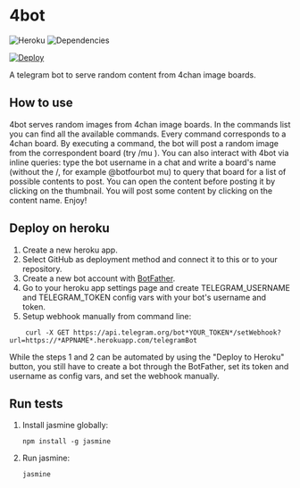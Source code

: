 # 4bot
![Heroku](https://heroku-badge.herokuapp.com/?app=fourbot&root=status&style=flat)
![Dependencies](https://david-dm.org/membersheep/4bot.svg)

[![Deploy](https://www.herokucdn.com/deploy/button.svg)](https://heroku.com/deploy)

A telegram bot to serve random content from 4chan image boards.

## How to use

4bot serves random images from 4chan image boards. In the commands list you can find all the available commands. Every command corresponds to a 4chan board. By executing a command, the bot will post a random image from the correspondent board (try /mu ).
You can also interact with 4bot via inline queries: type the bot username in a chat and write a board's name (without the /, for example @botfourbot mu) to query that board for a list of possible contents to post. You can open the content before posting it by clicking on the thumbnail. You will post some content by clicking on the content name.
Enjoy!

## Deploy on heroku

1. Create a new heroku app.
2. Select GitHub as deployment method and connect it to this or to your repository.
3. Create a new bot account with [BotFather](https://telegram.me/BotFather).
4. Go to your heroku app settings page and create TELEGRAM_USERNAME and TELEGRAM_TOKEN config vars with your bot's username and token.
5. Setup webhook manually from command line:
```
    curl -X GET https://api.telegram.org/bot*YOUR_TOKEN*/setWebhook?url=https://*APPNAME*.herokuapp.com/telegramBot
```

While the steps 1 and 2 can be automated by using the "Deploy to Heroku" button, you still have to create a bot through the BotFather, set its token and username as config vars, and set the webhook manually.

## Run tests
1. Install jasmine globally:
    ```
    npm install -g jasmine
    ```
2. Run jasmine:
    ```
    jasmine
    ```

